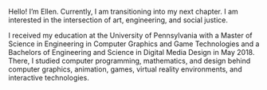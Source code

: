---
---

Hello! I’m Ellen. Currently, I am transitioning into my next chapter. I am interested in the intersection of art, engineering, and social justice. 

<!-- more -->

I received my education at the University of Pennsylvania with a Master of Science in Engineering in Computer Graphics and Game Technologies and a Bachelors of Engineering and Science in Digital Media Design in May 2018. There, I studied computer programming, mathematics, and design behind computer graphics, animation, games, virtual reality environments, and interactive technologies.
